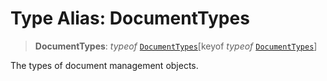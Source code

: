 # Type Alias: DocumentTypes

> **DocumentTypes**: *typeof* [`DocumentTypes`](../variables/DocumentTypes.md)\[keyof *typeof* [`DocumentTypes`](../variables/DocumentTypes.md)\]

The types of document management objects.
